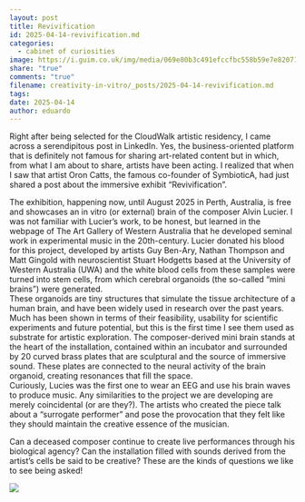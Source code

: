 ```yaml
---
layout: post
title: Revivification
id: 2025-04-14-revivification.md
categories:
  - cabinet of curiosities
image: https://i.guim.co.uk/img/media/069e80b3c491efccfbc558b59e7e8207118cb610/0_439_1692_1015/master/1692.jpg?width=880&dpr=1&s=none&crop=none
share: "true"
comments: "true"
filename: creativity-in-vitro/_posts/2025-04-14-revivification.md
tags: 
date: 2025-04-14
author: eduardo
---
```



Right after being selected for the CloudWalk artistic residency, I came across a serendipitous post in LinkedIn. Yes, the business-oriented platform that is definitely not famous for sharing art-related content but in which, from what I am about to share, artists have been acting. I realized that when I saw that artist Oron Catts, the famous co-founder of SymbioticA, had just shared a post about the immersive exhibit “Revivification”. 

The exhibition, happening now, until August 2025 in Perth, Australia, is free and showcases an in vitro (or external) brain of the composer Alvin Lucier. I was not familiar with Lucier’s work, to be honest, but learned in the webpage of The Art Gallery of Western Australia that he developed seminal work in experimental music in the 20th-century. Lucier donated his blood for this project, developed by artists Guy Ben-Ary, Nathan Thompson and Matt Gingold with neuroscientist Stuart Hodgetts based at the University of Western Australia (UWA) and the white blood cells from these samples were turned into stem cells, from which cerebral organoids (the so-called “mini brains”) were generated.  
These organoids are tiny structures that simulate the tissue architecture of a human brain, and have been widely used in research over the past years. Much has been shown in terms of their feasibility, usability for scientific experiments and future potential, but this is the first time I see them used as substrate for artistic exploration. The composer-derived mini brain stands at the heart of the installation, contained within an incubator and surrounded by 20 curved brass plates that are sculptural and the source of immersive sound. These plates are connected to the neural activity of the brain organoid, creating resonances that fill the space.  
Curiously, Lucies was the first one to wear an EEG and use his brain waves to produce music. Any similarities to the project we are developing are merely coincidental (or are they?). The artists who created the piece talk about a “surrogate performer” and pose the provocation that they felt like they should maintain the creative essence of the musician. 

Can a deceased composer continue to create live performances through his biological agency? Can the installation filled with sounds derived from the artist’s cells be said to be creative? These are the kinds of questions we like to see being asked!

![](https://i.guim.co.uk/img/media/069e80b3c491efccfbc558b59e7e8207118cb610/0_439_1692_1015/master/1692.jpg?width=880&dpr=1&s=none&crop=none)

